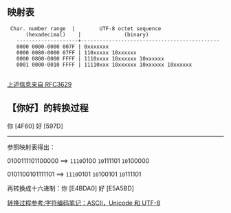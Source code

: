 


## 映射表

```
 Char. number range  |        UTF-8 octet sequence
      (hexadecimal)    |              (binary)
   --------------------+---------------------------------------------
   0000 0000-0000 007F | 0xxxxxxx
   0000 0080-0000 07FF | 110xxxxx 10xxxxxx
   0000 0800-0000 FFFF | 1110xxxx 10xxxxxx 10xxxxxx
   0001 0000-0010 FFFF | 11110xxx 10xxxxxx 10xxxxxx 10xxxxxx
   
```

[上述信息来自 RFC3629](https://www.ietf.org/rfc/rfc3629.txt)

## 【你好】的转换过程

你 [4F60] 好 [597D]

---

参照映射表得出：

0100111101100000 ==> `1110`0100 `10`111101 `10`100000

0101100101111101 ==> `1110`0101 `10`100101 `10`111101

再转换成十六进制：你 [E4BDA0] 好 [E5A5BD]


[转换过程参考:字符编码笔记：ASCII，Unicode 和 UTF-8](https://www.ruanyifeng.com/blog/2007/10/ascii_unicode_and_utf-8.html)
